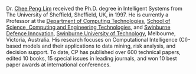 Dr. <a href="https://experts.swinburne.edu.au/12167-cp-lim">Chee Peng Lim</a> received the Ph.D. degree in Intelligent Systems from The University of Sheffield, Sheffield, UK, in 1997. He is currently a Professor at the <a href="https://www.swinburne.edu.au/about/our-structure/organisational-structure/schools-departments/school-science-computing-engineering-technologies/department-computing-technologies/">Department of Computing Technologies</a>, <a href="https://www.swinburne.edu.au/about/our-structure/organisational-structure/schools-departments/school-science-computing-engineering-technologies">School of Science, Computing and Engineering Technologies</a>, and <a href="https://www.swinburne.edu.au/research/defence-research/">Swinburne Defence Innovation</a>, <a href="https://www.swinburne.edu.au/">Swinburne University of Technology</a>, Melbourne, Victoria, Australia. His research focuses on Computational Intelligence (CI)-based models and their applications to data mining, risk analysis, and decision support. To date, CP has published over 600 technical papers, edited 10 books, 15 special issues in leading journals, and won 10 best paper awards at international conferences.
